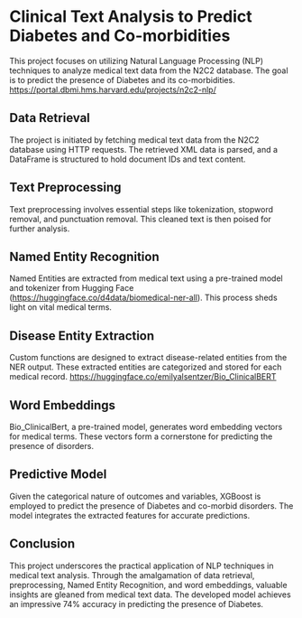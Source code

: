 # Clinical Text Analysis to Predict Diabetes and Co-morbidities

This project focuses on utilizing Natural Language Processing (NLP) techniques to analyze medical text data from the N2C2 database. The goal is to predict the presence of Diabetes and its co-morbidities. https://portal.dbmi.hms.harvard.edu/projects/n2c2-nlp/

## Data Retrieval

The project is initiated by fetching medical text data from the N2C2 database using HTTP requests. The retrieved XML data is parsed, and a DataFrame is structured to hold document IDs and text content.

## Text Preprocessing

Text preprocessing involves essential steps like tokenization, stopword removal, and punctuation removal. This cleaned text is then poised for further analysis.

## Named Entity Recognition

Named Entities are extracted from medical text using a pre-trained model and tokenizer from Hugging Face (https://huggingface.co/d4data/biomedical-ner-all). This process sheds light on vital medical terms.

## Disease Entity Extraction

Custom functions are designed to extract disease-related entities from the NER output. These extracted entities are categorized and stored for each medical record. https://huggingface.co/emilyalsentzer/Bio_ClinicalBERT

## Word Embeddings

Bio_ClinicalBert, a pre-trained model, generates word embedding vectors for medical terms. These vectors form a cornerstone for predicting the presence of disorders.

## Predictive Model

Given the categorical nature of outcomes and variables, XGBoost is employed to predict the presence of Diabetes and co-morbid disorders. The model integrates the extracted features for accurate predictions.

## Conclusion

This project underscores the practical application of NLP techniques in medical text analysis. Through the amalgamation of data retrieval, preprocessing, Named Entity Recognition, and word embeddings, valuable insights are gleaned from medical text data. The developed model achieves an impressive 74% accuracy in predicting the presence of Diabetes.
